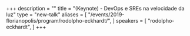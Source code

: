 +++
description = ""
title = "(Keynote) - DevOps e SREs na velocidade da luz"
type = "new-talk"
aliases = [
        "/events/2019-florianopolis/program/rodolpho-eckhardt/",
]
speakers = [
        "rodolpho-eckhardt",
]
+++